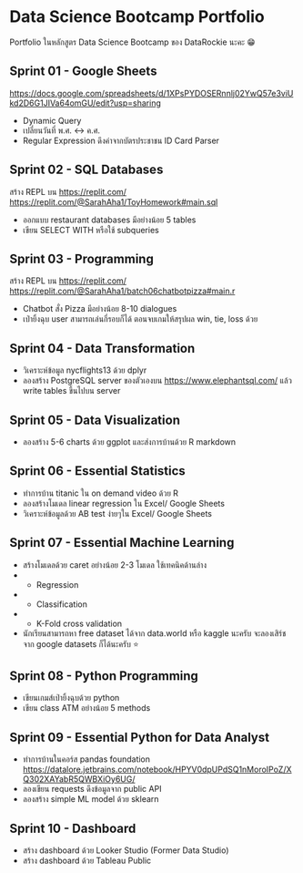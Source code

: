 # Data Science Bootcamp Portfolio
Portfolio ในหลักสูตร Data Science Bootcamp ของ DataRockie นะคะ 😁

## Sprint 01 - Google Sheets
https://docs.google.com/spreadsheets/d/1XPsPYDOSERnnlj02YwQ57e3viUkd2D6G1JIVa64omGU/edit?usp=sharing

- Dynamic Query
- เปลี่ยนวันที่ พ.ศ. <-> ค.ศ.
- Regular Expression ดึงค่าจากบัตรประชาชน ID Card Parser

## Sprint 02 - SQL Databases
สร้าง REPL บน https://replit.com/
https://replit.com/@SarahAha1/ToyHomework#main.sql

- ออกแบบ restaurant databases มีอย่างน้อย 5 tables
- เขียน SELECT WITH หรือใช้ subqueries

## Sprint 03 - Programming
สร้าง REPL บน https://replit.com/
https://replit.com/@SarahAha1/batch06chatbotpizza#main.r

- Chatbot สั่ง Pizza มีอย่างน้อย 8-10 dialogues
- เป่ายิ้งฉุบ user สามารถเล่นกี่รอบก็ได้ ตอนจบเกมให้สรุปผล win, tie, loss ด้วย

## Sprint 04 - Data Transformation

- วิเคราะห์ข้อมูล nycflights13 ด้วย dplyr
- ลองสร้าง PostgreSQL server ของตัวเองบน https://www.elephantsql.com/ แล้ว write tables ขึ้นไปบน server

## Sprint 05 - Data Visualization

- ลองสร้าง 5-6 charts ด้วย ggplot และส่งการบ้านด้วย R markdown

## Sprint 06 - Essential Statistics

- ทำการบ้าน titanic ใน on demand video ด้วย R
- ลองสร้างโมเดล linear regression ใน Excel/ Google Sheets
- วิเคราะห์ข้อมูลด้วย AB test ง่ายๆใน Excel/ Google Sheets

## Sprint 07 - Essential Machine Learning

- สร้างโมเดลด้วย caret อย่างน้อย 2-3 โมเดล ใช้เทคนิคด้านล่าง
- - Regression
- - Classification
- - K-Fold cross validation
- นักเรียนสามารถหา free dataset ได้จาก data.world หรือ kaggle นะครับ จะลองเสิร์ชจาก google datasets ก็ได้นะครับ ⭐

## Sprint 08 - Python Programming

- เขียนเกมส์เป่ายิ้งฉุบด้วย python
- เขียน class ATM อย่างน้อย 5 methods

## Sprint 09 - Essential Python for Data Analyst

- ทำการบ้านในคอร์ส pandas foundation
 https://datalore.jetbrains.com/notebook/HPYV0dpUPdSQ1nMoroIPoZ/XQ302XAYabR5QWBXiOy6UG/
- ลองเขียน requests ดึงข้อมูลจาก public API
- ลองสร้าง simple ML model ด้วย sklearn

## Sprint 10 - Dashboard

- สร้าง dashboard ด้วย Looker Studio (Former Data Studio)
- สร้าง dashboard ด้วย Tableau Public
